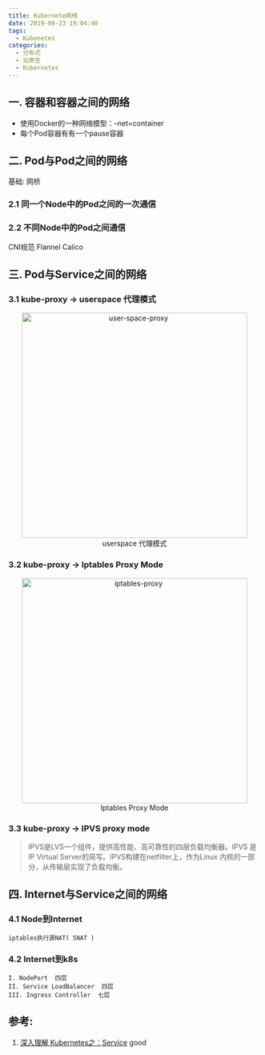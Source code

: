 ```yaml
---
title: Kubernete网络
date: 2019-08-23 19:04:40
tags:
  - Kubenetes
categories:
  - 分布式 
  - 云原生
  - Kubernetes  
---
```


<p></p>
<!-- more -->

## 一. 容器和容器之间的网络
   + 使用Docker的一种网络模型：–net=container
   + 每个Pod容器有有一个pause容器

## 二. Pod与Pod之间的网络

基础: 网桥

### 2.1 同一个Node中的Pod之间的一次通信


### 2.2 不同Node中的Pod之间通信
CNI规范 
Flannel
Calico

## 三. Pod与Service之间的网络

### 3.1 kube-proxy -> userspace 代理模式
<div style="text-align: center;">
<img width="450" alt="user-space-proxy" src="https://user-images.githubusercontent.com/5608425/68077955-2b3b2280-fe08-11e9-8672-3210219a7372.png">
userspace 代理模式
</div>

### 3.2 kube-proxy -> Iptables Proxy Mode
<div style="text-align: center;">
<img width="450" alt="iptables-proxy" src="https://user-images.githubusercontent.com/5608425/68077954-2b3b2280-fe08-11e9-8231-cb9bc177ba21.png">
 Iptables Proxy Mode
</div>

### 3.3 kube-proxy -> IPVS proxy mode
> IPVS是LVS一个组件，提供高性能、高可靠性的四层负载均衡器。IPVS 是IP Virtual Server的简写。IPVS构建在netfilter上，作为Linux 内核的一部分，从传输层实现了负载均衡。

## 四. Internet与Service之间的网络
### 4.1 Node到Internet 
    iptables执行源NAT( SNAT )

### 4.2 Internet到k8s
    I. NodePort  四层
    II. Service LoadBalancer  四层
    III. Ingress Controller  七层


## 参考:

1. [深入理解 Kubernetes之：Service](https://www.kubernetes.org.cn/5992.html) good
